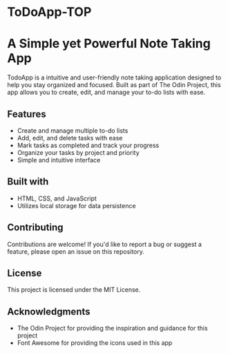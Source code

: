 # ToDoApp-TOP

# A Simple yet Powerful Note Taking App

TodoApp is a intuitive and user-friendly note taking application designed to help you stay organized and focused. Built as part of The Odin Project, this app allows you to create, edit, and manage your to-do lists with ease.

## Features

- Create and manage multiple to-do lists
- Add, edit, and delete tasks with ease
- Mark tasks as completed and track your progress
- Organize your tasks by project and priority
- Simple and intuitive interface

## Built with

- HTML, CSS, and JavaScript
- Utilizes local storage for data persistence

## Contributing

Contributions are welcome! If you'd like to report a bug or suggest a feature, please open an issue on this repository.

## License

This project is licensed under the MIT License.

## Acknowledgments

- The Odin Project for providing the inspiration and guidance for this project
- Font Awesome for providing the icons used in this app
